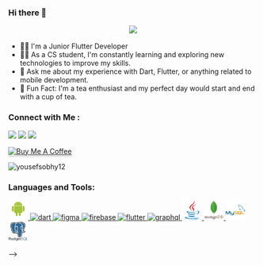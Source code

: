 ### Hi there 👋

<!--
**yousefsobhy12/yousefsobhy12** is a ✨ _special_ ✨ repository because its `README.md` (this file) appears on your GitHub profile.

Here are some ideas to get you started:
<img width="250" align="right" src="https://c.tenor.com/_DOBjnGspYAAAAAM/code-coding.gif">

<h3 align="center">
  Welcome to Yousef Sobhy's profile!
  <img src="https://media.giphy.com/media/hvRJCLFzcasrR4ia7z/giphy.gif" width="28">
</h3>

<!-- Typing SVG by DenverCoder1 - https://github.com/DenverCoder1/readme-typing-svg -->
<p align="center">
  <a href="https://github.com/DenverCoder1/readme-typing-svg"><img src="https://readme-typing-svg.herokuapp.com/?lines=Junior%20Flutter%20Developer;Always%20learning%20new%20things&font=Fira%20Code&center=true&width=440&height=45&color=7E6363&vCenter=true&size=22"></a>
</p> 

- 👨‍💻 I'm a Junior Flutter Developer
- 👨‍💻 As a CS student, I'm constantly learning and exploring new technologies to improve my skills.
- 💬 Ask me about my experience with Dart, Flutter, or anything related to mobile development.
- 🍵 Fun Fact: I'm a tea enthusiast and my perfect day would start and end with a cup of tea.

### Connect with Me :

<a href="https://linkedin.com/in/yousef-sobhy‬‏-16188328b" target="_blank"><img src="https://img.shields.io/badge/-Yousef%20Sobhy-0077B5?style=for-the-badge&logo=Linkedin&logoColor=white"/></a>
<a href="https://t.me/YousefSobhy122" target="_blank"><img src="https://img.shields.io/badge/-Yousef%20Sobhy-0077B5?style=for-the-badge&logo=Telegram&logoColor=white"/></a>
<a href="https://facebook.com/yousef.aboesmael" target="_blank"><img src="https://img.shields.io/badge/-Yousef%20Sobhy-0077B5?style=for-the-badge&logo=Facebook&logoColor=white"/></a>

<a href="https://www.buymeacoffee.com/yousefsobhy124" target="_blank"><img src="https://cdn.buymeacoffee.com/buttons/v2/lato-orange.png" alt="Buy Me A Coffee" style="height: 50px !important;width: 174px !important;box-shadow: 0px 3px 2px 0px rgba(190, 190, 190, 0.5) !important;-webkit-box-shadow: 0px 3px 2px 0px rgba(190, 190, 190, 0.5) !important;" ></a>

<p align="left"> <img src="https://komarev.com/ghpvc/?username=yousefsobhy12&label=Profile%20views&color=0e75b6&style=flat" alt="yousefsobhy12" /> </p>


 






<h3 align="left">Languages and Tools:</h3>
<p align="left"> <a href="https://developer.android.com" target="_blank" rel="noreferrer"> <img src="https://raw.githubusercontent.com/devicons/devicon/master/icons/android/android-original-wordmark.svg" alt="android" width="40" height="40"/> </a> <a href="https://dart.dev" target="_blank" rel="noreferrer"> <img src="https://www.vectorlogo.zone/logos/dartlang/dartlang-icon.svg" alt="dart" width="40" height="40"/> </a> <a href="https://www.figma.com/" target="_blank" rel="noreferrer"> <img src="https://www.vectorlogo.zone/logos/figma/figma-icon.svg" alt="figma" width="40" height="40"/> </a> <a href="https://firebase.google.com/" target="_blank" rel="noreferrer"> <img src="https://www.vectorlogo.zone/logos/firebase/firebase-icon.svg" alt="firebase" width="40" height="40"/> </a> <a href="https://flutter.dev" target="_blank" rel="noreferrer"> <img src="https://www.vectorlogo.zone/logos/flutterio/flutterio-icon.svg" alt="flutter" width="40" height="40"/> </a> <a href="https://graphql.org" target="_blank" rel="noreferrer"> <img src="https://www.vectorlogo.zone/logos/graphql/graphql-icon.svg" alt="graphql" width="40" height="40"/> </a>  <a href="https://www.java.com" target="_blank" rel="noreferrer"> <img src="https://raw.githubusercontent.com/devicons/devicon/master/icons/java/java-original.svg" alt="java" width="40" height="40"/> </a> <a href="https://www.mongodb.com/" target="_blank" rel="noreferrer"> <img src="https://raw.githubusercontent.com/devicons/devicon/master/icons/mongodb/mongodb-original-wordmark.svg" alt="mongodb" width="40" height="40"/> </a> <a href="https://www.mysql.com/" target="_blank" rel="noreferrer"> <img src="https://raw.githubusercontent.com/devicons/devicon/master/icons/mysql/mysql-original-wordmark.svg" alt="mysql" width="40" height="40"/> </a> <a href="https://www.postgresql.org" target="_blank" rel="noreferrer"> <img src="https://raw.githubusercontent.com/devicons/devicon/master/icons/postgresql/postgresql-original-wordmark.svg" alt="postgresql" width="40" height="40"/> </a>    </p>



-->
